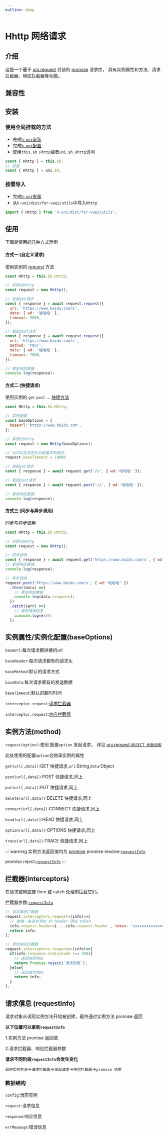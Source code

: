 ```yaml
---
outline: deep
---
```


# Hhttp 网络请求

## 介绍

这是一个基于 [uni.request](https://uniapp.dcloud.net.cn/api/request/request.html#request)
 封装的 [promise](https://javascript.info/promise-basics) 请求库，
 具有实例属性和方法、请求拦截器、响应拦截器等功能。

## 兼容性

<SupportTable WEIXIN H5 ALIPAY BAIDU TOUTIAO LARK/>

## 安装

### 使用全局挂载的方法

- 完成[`h-uni`安装](/README.html#安装)
- 完成[`h-uni`配置](/README.html#配置)
- 使用`this.$h.Hhttp`或者`uni.$h.Hhttp`访问

```js
const { Hhttp } = this.$h;
// 或者
const { Hhttp } = uni.$h;
```
### 按需导入
- 完成[`h-uni`安装](/README.html#安装)
- 从`h-uni/dist/for-vue2/utils`中导入`Hhttp`
```js
import { Hhttp } from 'h-uni/dist/for-vue2/utils';
```

## 使用

下面是使用的几种方式示例

#### 方式一 (自定义请求)

使用实例的 [request](/for-vue2/utils/Hhttp.html#实例方法-method) 方法

```js
const Hhttp = this.$h.Hhttp;

// 实例化Hhttp
const request = new Hhttp();

// 发起get请求
const { response } = await request.request({
  url: 'https://www.baidu.com/s',
  data: { wd: '哈哈哈' },
  timeout: 5000,
});

// 发起post请求
const { response } = await request.request({
  url: 'https://www.baidu.com/s',
  method: 'POST',
  data: { wd: '哈哈哈' },
  timeout: 7000,
});

// 拿到响应数据
console.log(response);
```

#### 方式二 (快捷请求)

使用实例的 `get` `post` ... [快捷方法](/for-vue2/utils/Hhttp.html#实例方法-method)

```js
const Hhttp = this.$h.Hhttp;

// 实例配置
const baseOptions = {
  baseUrl:'https://www.baidu.com',
};

// 实例化Hhttp
const request = new Hhttp(baseOptions);

// 也可以在实例化后配置实例属性
request.baseTimeout = 10000

// 发起get请求
const { response } = await request.get('/s', { wd:'哈哈哈' });

// 发起post请求
const { response } = await request.post('/s', { wd:'哈哈哈' });

// 拿到响应数据
console.log(response);
```

#### 方式三 (同步与异步调用)

同步与异步调用

```js
const Hhttp = this.$h.Hhttp;

// 实例化Hhttp
const request = new Hhttp();

// 同步调用
const { response } = await request.get('https://www.baidu.com/s', { wd:'哈哈哈' });
// 拿到响应数据
console.log(response);

// 异步调用
request.post('https://www.baidu.com/s', { wd:'哈哈哈' })
  .then((data) =>{
    // 拿到响应数据
    console.log(data.response);
  })
  .catch((err) =>{
    // 拿到错误信息
    console.log(err);
  })


```

## 实例属性/实例化配置(baseOptions)

`baseUrl`:每次请求都拼接的url

`baseHeader`:每次请求都有的请求头

`baseMethod`:默认的请求方式

`baseData`:每次请求都有的发送数据

`baseTimeout`:默认的超时时间

`interceptor.request`:[请求拦截器](/for-vue2/utils/Hhttp.html#%E6%8B%A6%E6%88%AA%E5%99%A8-interceptors)

`interceptor.request`:[响应拦截器](/for-vue2/utils/Hhttp.html#%E6%8B%A6%E6%88%AA%E5%99%A8-interceptors)

## 实例方法(method)

`request(option)`:使用 配置`option` 发起请求， 详见 [uni.request `OBJECT 参数说明`](https://uniapp.dcloud.net.cn/api/request/request.html#request)

此处使用的配置`option`会继承实例的属性

`get(url[,data])`:GET 快捷请求,`url`:String,`data`:Object

`post(url[,data])`:POST 快捷请求,同上

`put(url[,data])`:PUT 快捷请求,同上

`delete(url[,data])`:DELETE 快捷请求,同上

`connect(url[,data])`:CONNECT 快捷请求,同上

`head(url[,data])`:HEAD 快捷请求,同上

`option(url[,data])`:OPTIONS 快捷请求,同上

`trace(url[,data])`:TRACE 快捷请求,同上


::: warning 实例方法返回值均为 [promise](https://javascript.info/promise-basics)
promise resolve:[`requestInfo`](/for-vue2/utils/Hhttp.html#请求信息-requestinfo)

promise reject:[`requestInfo`](/for-vue2/utils/Hhttp.html#请求信息-requestinfo)
:::

## 拦截器(interceptors)

在请求或响应被 then 或 catch 处理前拦截它们。

拦截器参数:[`requestInfo`](/for-vue2/utils/Hhttp.html#请求信息-requestinfo)

```js
// 添加请求拦截器
request.interceptors.request=(info)=>{
  // 给每一条请求添加 的 header 添加 token
  info.request.header={ ...info.request.header , token: 'xxxxxxxxxxxxxxxxxxxxxxxxxxxxxxxxxxxx' };
  return info;
};

// 添加响应拦截器
request.interceptors.response=(info)=>{
  if(info.response.statusCode !== 200){
    // 返回失败响应
    return Promise.reject(`请求失败`);
  }else{
    // 返回成功响应
    return info;
  }
};

```

## 请求信息 (requestInfo)

请求对象从调用实例方法开始被创建，最终通过实例方法 promise 返回

**以下位置可以拿到`requestInfo`**

1.实例方法 promise 返回值

2.请求拦截器、响应拦截器参数

**请求不同阶段`requestInfo`会发生变化**

`调用实例方法`=>`请求拦截器`=>`发起请求`=>`响应拦截器`=>`promise 结果`

### 数据结构

`config`:[当前实例](/for-vue2/utils/Hhttp.html#实例属性-实例化配置-baseoptions)

`request`:请求信息

`response`:响应信息

`errMeaasge`:错误信息
